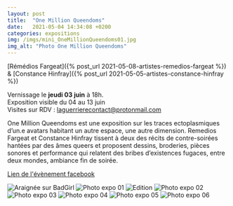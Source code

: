 ```yaml
---
layout: post
title:  "One Million Queendoms"
date:   2021-05-04 14:34:08 +0200
categories: expositions
img: /imgs/mini_OneMillionQueendoms01.jpg
img_alt: "Photo One Million Queendoms"
---
```


[Rémédios Fargeat]({% post_url 2021-05-08-artistes-remedios-fargeat %}) & [Constance Hinfray]({% post_url 2021-05-05-artistes-constance-hinfray %})  


Vernissage le **jeudi 03 juin** à 18h.  
Exposition visible du 04 au 13 juin  
Visites sur RDV : laguerrierecontact@protonmail.com

One Million Queendoms est une exposition sur les traces ectoplasmiques d’un.e avatars habitant un autre espace, une autre dimension.
Remedios Fargeat et Constance Hinfray tissent à deux des récits de contre-soirées hantées par des âmes queers et proposent dessins, broderies, pièces sonores et performance qui relatent des bribes d’existences fugaces, entre deux mondes,
ambiance fin de soirée.

[Lien de l'évènement facebook](
https://fb.me/e/1usvGLxcC)

![Araignée sur BadGirl](/imgs/OneMillionQueendoms01.jpg)
![Photo expo 01](/imgs/OneMillionQueendoms02.jpg)
![Edition](/imgs/OneMillionQueendoms03.jpg)
![Photo expo 02](/imgs/OneMillionQueendoms04.jpg)
![Photo expo 03](/imgs/OneMillionQueendoms05.jpg)
![Photo expo 04](/imgs/OneMillionQueendoms06.jpg)
![Photo expo 05](/imgs/OneMillionQueendoms07.jpg)
![Photo expo 06](/imgs/OneMillionQueendoms08.jpg)
